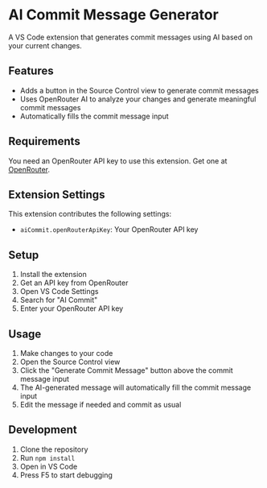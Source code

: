 # AI Commit Message Generator

A VS Code extension that generates commit messages using AI based on your current changes.

## Features

- Adds a button in the Source Control view to generate commit messages
- Uses OpenRouter AI to analyze your changes and generate meaningful commit messages
- Automatically fills the commit message input

## Requirements

You need an OpenRouter API key to use this extension. Get one at [OpenRouter](https://openrouter.ai/).

## Extension Settings

This extension contributes the following settings:

* `aiCommit.openRouterApiKey`: Your OpenRouter API key

## Setup

1. Install the extension
2. Get an API key from OpenRouter
3. Open VS Code Settings
4. Search for "AI Commit"
5. Enter your OpenRouter API key

## Usage

1. Make changes to your code
2. Open the Source Control view
3. Click the "Generate Commit Message" button above the commit message input
4. The AI-generated message will automatically fill the commit message input
5. Edit the message if needed and commit as usual

## Development

1. Clone the repository
2. Run `npm install`
3. Open in VS Code
4. Press F5 to start debugging
